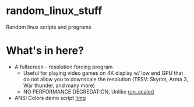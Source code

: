 # random_linux_stuff
Random linux scripts and programs

# What's in here?
 - A fullscreen - resolution forcing program
   - Useful for playing video games on 4K display w/ low end GPU that do not allow you to downscale the resolution (TESV: Skyrim, Arma 3, War thunder, and many more)
   - NO PERFORMANCE DEGREDATION, Unlike [run_scaled](https://github.com/kaueraal/run_scaled)
 - ANSI Colors demo script [!img](https://i.imgur.com/iMla1pb.png)
